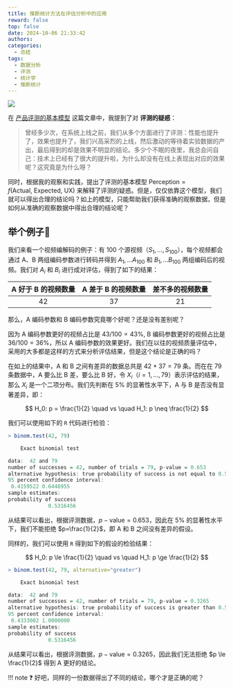 ```yaml
---
title: 推断统计方法在评估分析中的应用
reward: false
top: false
date: 2024-10-06 21:33:42
authors:
categories:
  - 总结
tags:
  - 数据分析
  - 评测
  - 统计学
  - 推断统计
---
```


![](Inferential-Statistics.png)

在 [产品评测的基本模型](/2024/08/17/The-Basic-Model-for-the-Product-Evaluation/) 这篇文章中，我提到了对 **评测的疑惑**：

> 曾经多少次，在系统上线之前，我们从多个方面进行了评测：性能也提升了，效果也提升了，我们兴高采烈的上线，然后激动的等待着实验数据的产出，最后得到的却是效果不明显的结论。多少个不眠的夜里，我总会问自己：技术上已经有了很大的提升啦，为什么却没有在线上表现出对应的效果呢？这究竟是为什么呀？

同时，根据我的观察和实践，提出了评测的基本模型 $\text{Perception} = f(\text{Actual}, \ \text{Expected}, \ \text{UX})$ 来解释了评测的疑惑。但是，仅仅依靠这个模型，我们就可以得出合理的结论吗？如上的模型，只能帮助我们获得准确的观察数据，但是如何从准确的观察数据中得出合理的结论呢？
<!--more-->

## 举个例子🌰
我们来看一个视频编解码的例子：有 100 个源视频（$S_1,...,S_100$），每个视频都会通过 A、B 两组编码参数进行转码并得到 $A_1,...A_100$ 和 $B_1,...B_100$ 两组编码后的视频。我们对 $A_i$ 和 $B_i$ 进行成对评估，得到了如下的结果：

| A 好于 B 的视频数量 | A 差于 B 的视频数量 | 差不多的视频数量 |
| ------------------ | ----------------- | --------------- |
| <center>42</center>  | <center>37</center> | <center>21</center> |

那么，A 编码参数和 B 编码参数究竟哪个好呢？还是没有差别呢？

因为 A 编码参数更好的视频占比是 $43/100 = 43\%$, B 编码参数更好的视频占比是 $36/100 = 36\%$，所以 A 编码参数的效果更好。我们在以往的视频质量评估中，采用的大多都是这样的方式来分析评估结果，但是这个结论是正确的吗？

在如上的结果中，A 和 B 之间有差异的数据总共是 $42 + 37 = 79$ 条。而在在 79 条数据中，A 要么比 B 差，要么比 B 好，令 $X_i$（$i=1,...,79$）表示评估的结果，那么 $X_i$ 是一个二项分布。我们先判断在 5% 的显著性水平下，A 与 B 是否没有显著差异，即：

$$
H_0: p = \frac{1}{2} \quad vs \quad H_1: p \neq \frac{1}{2}
$$

我们可以使用如下的 `R` 代码进行检验：

```r
> binom.test(42, 79)

	Exact binomial test

data:  42 and 79
number of successes = 42, number of trials = 79, p-value = 0.653
alternative hypothesis: true probability of success is not equal to 0.5
95 percent confidence interval:
 0.4159522 0.6448955
sample estimates:
probability of success 
             0.5316456 
```

从结果可以看出，根据评测数据，$p-\text{value} = 0.653$，因此在 5% 的显著性水平下，我们不能拒绝 $p=\frac{1}{2}$，即 A 和 B 之间没有差异的假设。

同样的，我们可以使用 `R` 得到如下的假设的检验结果：

$$
H_0: p \le \frac{1}{2} \quad vs \quad H_1: p \ge \frac{1}{2}
$$

```r
> binom.test(42, 79, alternative="greater")

	Exact binomial test

data:  42 and 79
number of successes = 42, number of trials = 79, p-value = 0.3265
alternative hypothesis: true probability of success is greater than 0.5
95 percent confidence interval:
 0.4333002 1.0000000
sample estimates:
probability of success 
             0.5316456
```

从结果可以看出，根据评测数据，$p-\text{value} = 0.3265$，因此我们无法拒绝 $p \le \frac{1}{2}$ 得到 A 更好的结论。

!!! note ❓
    好吧，同样的一份数据得出了不同的结论，哪个才是正确的呢？

